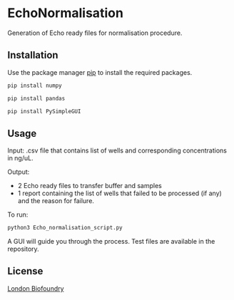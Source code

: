 # EchoNormalisation
Generation of Echo ready files for normalisation procedure. 

## Installation

Use the package manager [pip](https://pip.pypa.io/en/stable/) to install the required packages. 

```bash
pip install numpy 
```

```bash
pip install pandas 
```

```bash
pip install PySimpleGUI 
```

## Usage

Input: 
.csv file that contains list of wells and corresponding concentrations in ng/uL. 

Output:
- 2 Echo ready files to transfer buffer and samples 
- 1 report containing the list of wells that failed to be processed (if any) and the reason for failure. 

To run: 

```bash
python3 Echo_normalisation_script.py 
```

A GUI will guide you through the process. 
Test files are available in the repository. 

## License
[London Biofoundry](https://www.londonbiofoundry.org/)
